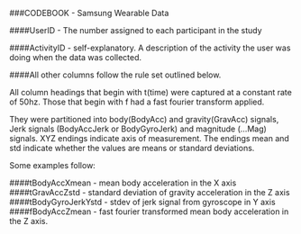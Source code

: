 ###CODEBOOK - Samsung Wearable Data

####UserID - The number assigned to each participant in the study

####ActivityID - self-explanatory. A description of the activity the user was doing when the data was collected.

####All other columns follow the rule set outlined below.

All column headings that begin with t(time) were captured at a constant rate of 50hz. 
Those that begin with f had a fast fourier transform applied.

They were partitioned into body(BodyAcc) and gravity(GravAcc) signals, Jerk signals (BodyAccJerk or BodyGyroJerk) and magnitude (…Mag) signals. 
XYZ endings indicate axis of measurement.
The endings mean and std indicate whether the values are means or standard deviations.

Some examples follow:

####tBodyAccXmean - mean body acceleration in the X axis
####tGravAccZstd - standard deviation of gravity acceleration in the Z axis
####tBodyGyroJerkYstd - stdev of jerk signal from gyroscope in Y axis
####fBodyAccZmean - fast fourier transformed mean body acceleration in the Z axis.

